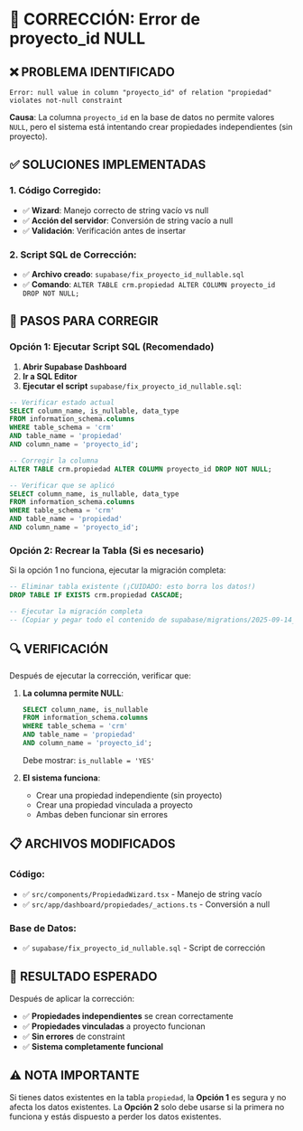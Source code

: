# 🔧 CORRECCIÓN: Error de proyecto_id NULL

## ❌ **PROBLEMA IDENTIFICADO**

```
Error: null value in column "proyecto_id" of relation "propiedad" violates not-null constraint
```

**Causa**: La columna `proyecto_id` en la base de datos no permite valores `NULL`, pero el sistema está intentando crear propiedades independientes (sin proyecto).

## ✅ **SOLUCIONES IMPLEMENTADAS**

### **1. Código Corregido:**
- ✅ **Wizard**: Manejo correcto de string vacío vs null
- ✅ **Acción del servidor**: Conversión de string vacío a null
- ✅ **Validación**: Verificación antes de insertar

### **2. Script SQL de Corrección:**
- ✅ **Archivo creado**: `supabase/fix_proyecto_id_nullable.sql`
- ✅ **Comando**: `ALTER TABLE crm.propiedad ALTER COLUMN proyecto_id DROP NOT NULL;`

## 🚀 **PASOS PARA CORREGIR**

### **Opción 1: Ejecutar Script SQL (Recomendado)**

1. **Abrir Supabase Dashboard**
2. **Ir a SQL Editor**
3. **Ejecutar el script** `supabase/fix_proyecto_id_nullable.sql`:

```sql
-- Verificar estado actual
SELECT column_name, is_nullable, data_type 
FROM information_schema.columns 
WHERE table_schema = 'crm' 
AND table_name = 'propiedad' 
AND column_name = 'proyecto_id';

-- Corregir la columna
ALTER TABLE crm.propiedad ALTER COLUMN proyecto_id DROP NOT NULL;

-- Verificar que se aplicó
SELECT column_name, is_nullable, data_type 
FROM information_schema.columns 
WHERE table_schema = 'crm' 
AND table_name = 'propiedad' 
AND column_name = 'proyecto_id';
```

### **Opción 2: Recrear la Tabla (Si es necesario)**

Si la opción 1 no funciona, ejecutar la migración completa:

```sql
-- Eliminar tabla existente (¡CUIDADO: esto borra los datos!)
DROP TABLE IF EXISTS crm.propiedad CASCADE;

-- Ejecutar la migración completa
-- (Copiar y pegar todo el contenido de supabase/migrations/2025-09-14_050_propiedades.sql)
```

## 🔍 **VERIFICACIÓN**

Después de ejecutar la corrección, verificar que:

1. **La columna permite NULL**:
   ```sql
   SELECT column_name, is_nullable 
   FROM information_schema.columns 
   WHERE table_schema = 'crm' 
   AND table_name = 'propiedad' 
   AND column_name = 'proyecto_id';
   ```
   Debe mostrar: `is_nullable = 'YES'`

2. **El sistema funciona**:
   - Crear una propiedad independiente (sin proyecto)
   - Crear una propiedad vinculada a proyecto
   - Ambas deben funcionar sin errores

## 📋 **ARCHIVOS MODIFICADOS**

### **Código:**
- ✅ `src/components/PropiedadWizard.tsx` - Manejo de string vacío
- ✅ `src/app/dashboard/propiedades/_actions.ts` - Conversión a null

### **Base de Datos:**
- ✅ `supabase/fix_proyecto_id_nullable.sql` - Script de corrección

## 🎯 **RESULTADO ESPERADO**

Después de aplicar la corrección:

- ✅ **Propiedades independientes** se crean correctamente
- ✅ **Propiedades vinculadas** a proyecto funcionan
- ✅ **Sin errores** de constraint
- ✅ **Sistema completamente funcional**

## ⚠️ **NOTA IMPORTANTE**

Si tienes datos existentes en la tabla `propiedad`, la **Opción 1** es segura y no afecta los datos existentes. La **Opción 2** solo debe usarse si la primera no funciona y estás dispuesto a perder los datos existentes.
